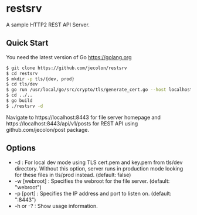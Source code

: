 # restsrv
A sample HTTP2 REST API Server.

## Quick Start
You need the latest version of Go https://golang.org

```bash
$ git clone https://github.com/jecolon/restsrv
$ cd restsrv
$ mkdir -p tls/{dev, prod}
$ cd tls/dev
$ go run /usr/local/go/src/crypto/tls/generate_cert.go --host localhost
$ cd ../..
$ go build
$ ./restsrv -d
```

Navigate to https://localhost:8443 for file server homepage and 
https://localhost:8443/api/v1/posts for REST API using github.com/jecolon/post package.

## Options

* -d : For local dev mode using TLS cert.pem and key.pem from tls/dev directory.
Without this option, server runs in production mode looking for these files in 
tls/prod instead. (default: false)
* -w [webroot] : Specifies the webroot for the file server. (default: "webroot")
* -p [port] : Specifies the IP address and port to listen on. (default: ":8443")
* -h or -? : Show usage information.

